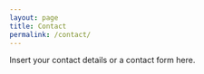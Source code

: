 ```yaml
---
layout: page
title: Contact
permalink: /contact/
---
```


Insert your contact details or a contact form here.

